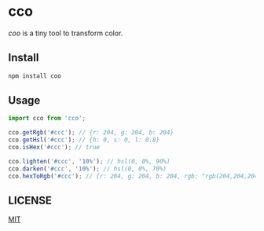 # cco

*coo* is a tiny tool to transform color.

## Install

```bash
npm install coo
```

## Usage

```javascript
import cco from 'cco';

cco.getRgb('#ccc'); // {r: 204, g: 204, b: 204}
cco.getHsl('#ccc'); // {h: 0, s: 0, l: 0.8}
cco.isHex('#ccc'); // true

cco.lighten('#ccc', '10%'); // hsl(0, 0%, 90%)
cco.darken('#ccc', '10%'); // hsl(0, 0%, 70%)
cco.hexToRgb('#ccc'); // {r: 204, g: 204, b: 204, rgb: "rgb(204,204,204)"}
```
## LICENSE

[MIT](./LICENSE)
